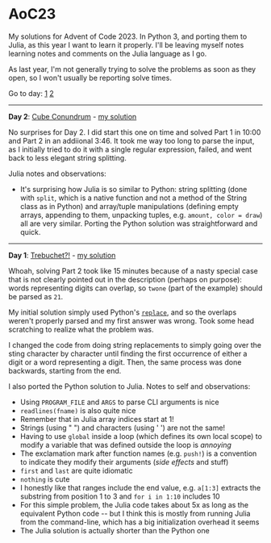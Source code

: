 # AoC23
My solutions for Advent of Code 2023. In Python 3, and porting them to Julia, as this year I want to learn it properly. I'll be leaving myself notes learning notes and comments on the Julia language as I go.

As last year, I'm not generally trying to solve the problems as soon as they open, so I won't usually be reporting solve times.

Go to day: [1](#day1) [2](#day2)

---

**Day 2**: [Cube Conundrum](https://adventofcode.com/2023/day/2)<a name="day1"></a> - [my solution](https://github.com/meithan/AoC23/blob/main/day02)

No surprises for Day 2. I did start this one on time and solved Part 1 in 10:00 and Part 2 in an addiional 3:46. It took me way too long to parse the input, as I initially tried to do it with a single regular expression, failed, and went back to less elegant string splitting.

Julia notes and observations:

* It's surprising how Julia is so similar to Python: string splitting (done with `split`, which is a native function and not a method of the String class as in Python) and array/tuple manipulations (defining empty arrays, appending to them, unpacking tuples, e.g. `amount, color = draw`) all are very similar. Porting the Python solution was straightforward and quick.

---

**Day 1**: [Trebuchet?!](https://adventofcode.com/2023/day/1)<a name="day1"></a> - [my solution](https://github.com/meithan/AoC23/blob/main/day01)

Whoah, solving Part 2 took like 15 minutes because of a nasty special case that is not clearly pointed out in the description (perhaps on purpose): words representing digits can overlap, so `twone` (part of the example) should be parsed as `21`.

My initial solution simply used Python's [`replace`](https://docs.python.org/3/library/stdtypes.html#str.replace), and so the overlaps weren't properly parsed and my first answer was wrong. Took some head scratching to realize what the problem was.

I changed the code from doing string replacements to simply going over the sting character by character until finding the first occurrence of either a digit or a word representing a digit. Then, the same process was done backwards, starting from the end.

I also ported the Python solution to Julia. Notes to self and observations:

* Using `PROGRAM_FILE` and `ARGS` to parse CLI arguments is nice
* `readlines(fname)` is also quite nice
* Remember that in Julia array indices start at 1!
* Strings (using " ") and characters (using ' ') are not the same!
* Having to use `global` inside a loop (which defines its own local scope) to modify a variable that was defined outside the loop is _annoying_
* The exclamation mark after function names (e.g. `push!`) is a convention to indicate they modify their arguments (_side effects_ and stuff)
* `first` and `last` are quite idiomatic
* `nothing` is cute
* I honestly like that ranges include the end value, e.g. `a[1:3]` extracts the substring from position 1 to 3 and `for i in 1:10` includes 10
* For this simple problem, the Julia code takes about 5x as long as the equivalent Python code -- but I think this is mostly from running Julia from the command-line, which has a big initialization overhead it seems
* The Julia solution is actually shorter than the Python one